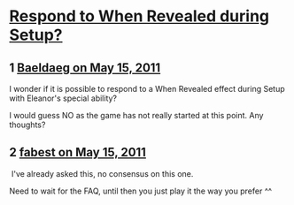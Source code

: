 # [Respond to When Revealed during Setup?](https://community.fantasyflightgames.com/topic/46803-respond-to-when-revealed-during-setup/)

## 1 [Baeldaeg on May 15, 2011](https://community.fantasyflightgames.com/topic/46803-respond-to-when-revealed-during-setup/?do=findComment&comment=468667)

I wonder if it is possible to respond to a When Revealed effect during Setup with Eleanor's special ability?

I would guess NO as the game has not really started at this point. Any thoughts? 

## 2 [fabest on May 15, 2011](https://community.fantasyflightgames.com/topic/46803-respond-to-when-revealed-during-setup/?do=findComment&comment=468669)

 I've already asked this, no consensus on this one.

Need to wait for the FAQ, until then you just play it the way you prefer ^^

